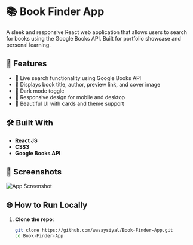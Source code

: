 # 📚 Book Finder App

A sleek and responsive React web application that allows users to search for books using the Google Books API. Built for portfolio showcase and personal learning.

## 🚀 Features

- 🔎 Live search functionality using Google Books API
- 📖 Displays book title, author, preview link, and cover image
- 🌙 Dark mode toggle
- 📱 Responsive design for mobile and desktop
- 🎨 Beautiful UI with cards and theme support

## 🛠️ Built With

- **React JS**
- **CSS3**
- **Google Books API**

## 📸 Screenshots

![App Screenshot](https://user-images.githubusercontent.com/your-username/your-screenshot-link.png)

## 🌐 How to Run Locally

1. **Clone the repo**:
   ```bash
   git clone https://github.com/wasaysiyal/Book-Finder-App.git
   cd Book-Finder-App
